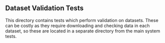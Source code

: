 ## Dataset Validation Tests

This directory contains tests which perform validation on
datasets. These can be costly as they require downloading and checking
data in each dataset, so these are located in a separate directory
from the main system tests.
